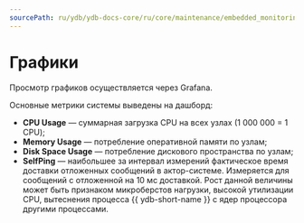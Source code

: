```yaml
---
sourcePath: ru/ydb/ydb-docs-core/ru/core/maintenance/embedded_monitoring/charts.md
---
```

# Графики

Просмотр графиков осуществляется через Grafana.

Основные метрики системы выведены на дашборд:

* **CPU Usage** — суммарная загрузка CPU на всех узлах (1&nbsp;000&nbsp;000 = 1 CPU);
* **Memory Usage** — потребление оперативной памяти по узлам;
* **Disk Space Usage** — потребление дискового пространства по узлам;
* **SelfPing** — наибольшее за интервал измерений фактическое время доставки отложенных сообщений в актор-системе. Измеряется для сообщений с отложенной на 10 мс доставкой. Рост данной величины может быть признаком микроберстов нагрузки, высокой утилизации CPU, вытеснения процесса {{ ydb-short-name }} с ядер процессора другими процессами.
